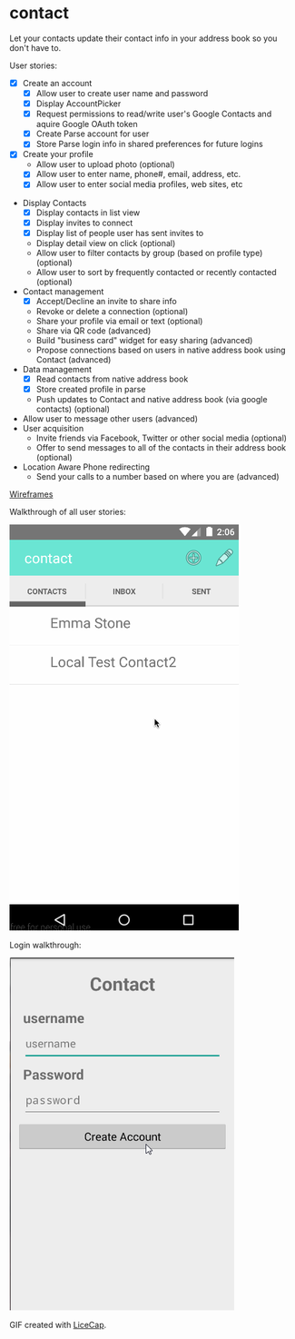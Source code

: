 # contact
Let your contacts update their contact info in your address book so you don't have to.

User stories:
 * [x] Create an account 
	* [x] Allow user to create user name and password
	* [x] Display AccountPicker
	* [x] Request permissions to read/write user's Google Contacts and aquire Google OAuth token
	* [x] Create Parse account for user
	* [x] Store Parse login info in shared preferences for future logins
 * [x] Create your profile
   * Allow user to upload photo (optional)
   * [x] Allow user to enter name, phone#, email, address, etc.
   * [x] Allow user to enter social media profiles, web sites, etc
 * Display Contacts
   * [x] Display contacts in list view
   * [x] Display invites to connect
   * [x] Display list of people user has sent invites to
   * Display detail view on click (optional)
   * Allow user to filter contacts by group (based on profile type) (optional)
   * Allow user to sort by frequently contacted or recently contacted (optional)
 * Contact management
   * [x] Accept/Decline an invite to share info
   * Revoke or delete a connection (optional)
   * Share your profile via email or text (optional)
   * Share via QR code (advanced)
   * Build "business card" widget for easy sharing  (advanced)
   * Propose connections based on users in native address book using Contact (advanced)
 * Data management
   * [x] Read contacts from native address book
   * [x] Store created profile in parse
   * Push updates to Contact and native address book (via google contacts) (optional)
 * Allow user to message other users (advanced)
 * User acquisition
   * Invite friends via Facebook, Twitter or other social media (optional)
   * Offer to send messages to all of the contacts in their address book (optional)
 * Location Aware Phone redirecting
   * Send your calls to a number based on where you are (advanced)
   
[Wireframes](http://contactpush.github.io./)

Walkthrough of all user stories:

![Video Walkthrough](img/demo_sprint1.gif)

Login walkthrough:

![Video Walkthrough](img/Contact_login.gif)


GIF created with [LiceCap](http://www.cockos.com/licecap/).